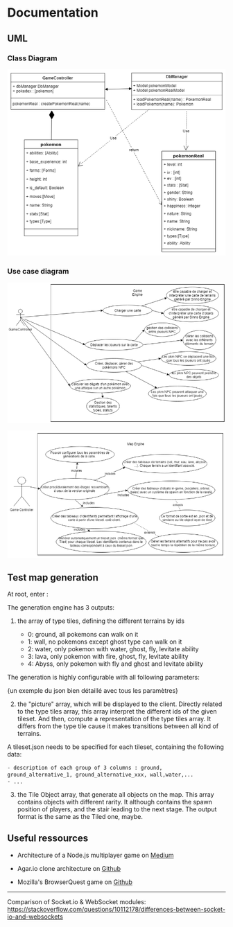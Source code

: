 # Documentation

## UML

### Class Diagram

![classDiagramPokemon.png](uml/classDiagramPokemon.png)

### Use case diagram

![gameEngineUseCaseDiagram](uml/gameEngineUseCaseDiagram.png)

![mapEngineUseCaseDiagram](uml/mapEngineUseCaseDiagram.png)

## Test map generation

At root, enter :

The generation engine has 3 outputs:

1) the array of type tiles, defining the different terrains by ids

    - 0: ground, all pokemons can walk on it
    - 1: wall, no pokemons except ghost type can walk on it
    - 2: water, only pokemon with water, ghost, fly, levitate ability
    - 3: lava, only pokemon with fire, ghost, fly, levitate ability
    - 4: Abyss, only pokemon with fly and ghost and levitate ability

The generation is highly configurable with all following parameters:

{un exemple du json bien détaillé avec tous les paramètres}

2) the "picture" array, which will be displayed to the client. Directly related to the type tiles array, this array interpret the different ids of the given tileset. And then, compute a representation of the type tiles array. It differs from the type tile cause it makes transitions between all kind of terrains.

A tileset.json needs to be specified for each tileset, containing the following data:
    
    - description of each group of 3 columns : ground, ground_alternative_1, ground_alternative_xxx, wall,water,...
    - ...

3) the Tile Object array, that generate all objects on the map. This array contains objects with different rarity. It although contains the spawn position of players, and the stair leading to the next stage. The output format is the same as the Tiled one, maybe.

## Useful ressources

+ Architecture of a Node.js multiplayer game on [Medium](https://medium.com/@MichalMecinski/architecture-of-a-node-js-multiplayer-game-a9365356cb9)

+ Agar.io clone architecture on [Github](https://github.com/huytd/agar.io-clone/wiki/Game-Architecture)

+ Mozilla's BrowserQuest game on [Github](https://github.com/mozilla/BrowserQuest)

------

Comparison of Socket.io & WebSocket modules:
https://stackoverflow.com/questions/10112178/differences-between-socket-io-and-websockets
